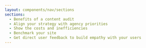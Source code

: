 ```yaml
---
layout: components/nav/sections
sections:
  - Benefits of a content audit
  - Align your strategy with agency priorities
  - Show the costs and inefficiencies
  - Benchmark your site
  - Get direct user feedback to build empathy with your users
---
```

